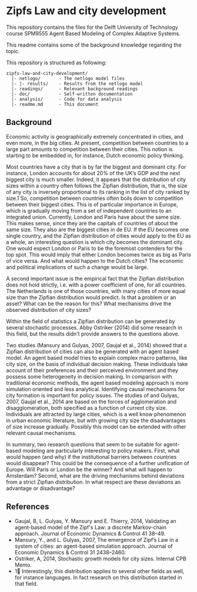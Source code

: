 # Zipfs Law and city development
This repository contains the files for the Delft University of Technology course SPM9555 Agent Based Modeling of Complex Adaptive Systems. 

This readme contains some of the background knowledge regarding the topic. 

This repository is structured as following:

```
zipfs-law-and-city-development/
  |- netlogo/		- The netlogo model files
  |- |- results/	- Results from the netlogo model
  |- readings/		- Relevant background readings
  |- doc/			- Self-written documentation
  |- analysis/		- Code for data analysis
  |- readme.md		- This document
```

## Background
Economic activity is geographically extremely concentrated in cities, and even more, in the big cities. At present, competition between countries to a large part amounts to competition between their cities. This notion is starting to be embedded in, for instance, Dutch economic policy thinking.

Most countries have a city that is by far the biggest and dominant city. For instance, London accounts for about 20% of the UK’s GDP and the next biggest city is much smaller. Indeed, it appears that the distribution of city sizes within a country often follows the Zipfian distribution, that is, the size of any city is inversely proportional to its ranking in the list of city ranked by size.1 So, competition between countries often boils down to competition between their biggest cities.
This is of particular importance in Europe, which is gradually moving from a set of independent countries to an integrated union. Currently, London and Paris have about the same size. This makes sense, since they are the capitals of countries of about the same size. They also are the biggest cities in de EU. If the EU becomes one single country, and the Zipfian distribution of cities would apply to the EU as a whole, an interesting question is which city becomes the dominant city. One would expect London or Paris to be the foremost contenders for the top spot. This would imply that either London becomes twice as big as Paris of vice versa. And what would happen to the Dutch cities? The economic and political implications of such a change would be large.

A second important issue is the empirical fact that the Zipfian distribution does not hold strictly, i.e. with a power coefficient of one, for all countries. The Netherlands is one of those countries, with many cities of more equal size than the Zipfian distribution would predict. Is that a problem or an asset? What can be the reason for this? What mechanisms drive the observed distribution of city sizes?

Within the field of statistics a Zipfian distribution can be generated by several stochastic processes. Abby Ostriker (2014) did some research in this field, but the results didn’t provide answers to the questions above.

Two studies (Mansury and Gulyas, 2007, Gaujal et al., 2014) showed that a Zipfian distribution of cities can also be generated with an agent based model. An agent based model tries to explain complex macro patterns, like city size, on the basis of individual decision making. These individuals take account of their preferences and their perceived environment and they possess some heterogeneity in decision making. In comparison with traditional economic methods, the agent based modeling approach is more simulation oriented and less analytical.
Identifying causal mechanisms for city formation is important for policy issues. The studies of and Gulyas, 2007, Gaujal et al., 2014 are based on the forces of agglomeration and disagglomeration, both specified as a function of current city size. Individuals are attracted by large cities, which is a well know phenomenon in urban economic literature, but with growing city size the disadvantages of size increase gradually. Possibly this model can be extended with other relevant causal mechanisms.

In summary, two research questions that seem to be suitable for agent-based modeling are particularly interesting to policy makers. First, what would happen (and why) if the institutional barriers between countries would disappear? This could be the consequence of a further unification of Europe. Will Paris or London be the winner? And what will happen to Amsterdam? Second, what are the driving mechanisms behind deviations from a strict Zipfian distribution. In what respect are these deviations an advantage or disadvantage?

## References
- Gaujal, B, L. Gulyas, Y. Mansury and E. Thierry, 2014, Validating an agent-based model of the Zipf's Law: a discrete Markov-chain approach. Journal of Economic Dynamics & Control 41 38–49.
- Mansury, Y., and L. Gulyas, 2007, The emergence of Zipf’s Law in a system of cities: an agent-based simulation approach. Journal of Economic Dynamics & Control 31 2438–2460.
- Ostriker, A, 2014, Stochastic growth models for city sizes. Internal CPB Memo.
- 1 Interestingly, this distribution applies to several other fields as well, for instance languages. In fact research on this distribution started in that field.